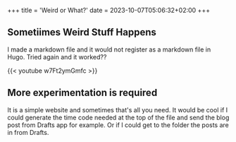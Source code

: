+++
title = 'Weird or What?'
date = 2023-10-07T05:06:32+02:00
+++


## Sometiimes Weird Stuff Happens


I made a markdown file and it would not register as a markdown file in Hugo. Tried again and it worked??


{{< youtube w7Ft2ymGmfc >}}


## More experimentation is required


It is a simple website and sometimes that's all you need. It would be cool if I could generate the time code needed at the top of the file and send the blog post from Drafts app for example. Or if I could get to the folder the posts are in from Drafts.
